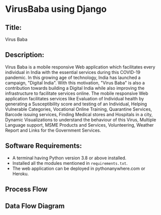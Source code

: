 # VirusBaba using Django

## Title: 
Virus Baba

## Description: 
Virus Baba is a mobile responsive Web application  which facilitates every individual in India with the essential services during this COVID-19 pandemic. In this growing age of technology, India has launched a campaign, "Digital India". With this motivation, "Virus Baba" is also a contribution towards building a Digital India while also improving the infrastructure to facilitate services online.
The mobile responsive Web application facilitates services like Evaluation of Individual health by generating a Susceptibility score and testing of an Individual, Helping Vulnerable Categories, Vocational Online Training, Quarantine Services, Barcode issuing services, Finding Medical stores and Hospitals in a city, Dynamic Visualizations to understand the behaviour of this Virus, Multiple Language support, MSME Products and Services, Volunteering, Weather Report and Links for the Government Services.

## Software Requirements:
* A terminal having Python version 3.8 or above installed.
* Installed all the modules mentioned in <code>requirements.txt</code>.
* The web application can be deployed in pythonanywhere.com or Heroku.

## Process Flow


## Data Flow Diagram

